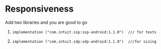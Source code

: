 # Responsiveness

Add two libraries and you are good to go

1.     implementation ("com.intuit.ssp:ssp-android:1.1.0")  /// for texts
2.     implementation ("com.intuit.sdp:sdp-android:1.1.0")  ///for sizing
